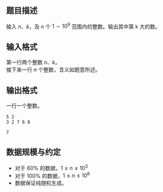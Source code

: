 ## 题目描述

输入 $n$、$k$，及 $n$ 个 $1\sim 10^9$ 范围内的整数。输出其中第 k 大的数。

## 输入格式

第一行两个整数 $n$、$k$。  
接下来一行 $n$ 个整数，含义如题意所述。

## 输出格式

一行一个整数。

```input1
5 2
3 2 7 6 8
```

```output1
7
```

## 数据规模与约定

- 对于 $60\%$ 的数据，$1\le n \le 10^3$
- 对于 $100\%$ 的数据，$1\le n \le 10^6$
- 数据保证纯随机生成。
